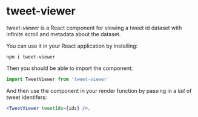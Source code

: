 # tweet-viewer

*tweet-viewer* is a React component for viewing a tweet id dataset with infinite scroll and metadata about the dataset.

You can use it in your React application by installing:

    npm i tweet-viewer

Then you should be able to import the component:

```javascript
import TweetViewer from 'tweet-viewer'
```

And then use the component in your render function by passing in a *list* of
tweet identifers:

```jsx
<TweetViewer tweetIds={ids} />,
```